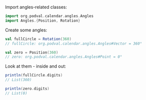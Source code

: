 Import angles-related classes:

```scala
import org.podval.calendar.angles.Angles
import Angles.{Position, Rotation}
```

Create some angles:

```scala
val fullCircle = Rotation(360)
// fullCircle: org.podval.calendar.angles.Angles#Vector = 360°

val zero = Position(360)
// zero: org.podval.calendar.angles.Angles#Point = 0°
```

Look at them - inside and out:

```scala
println(fullCircle.digits)
// List(360)

println(zero.digits)
// List(0)
```
